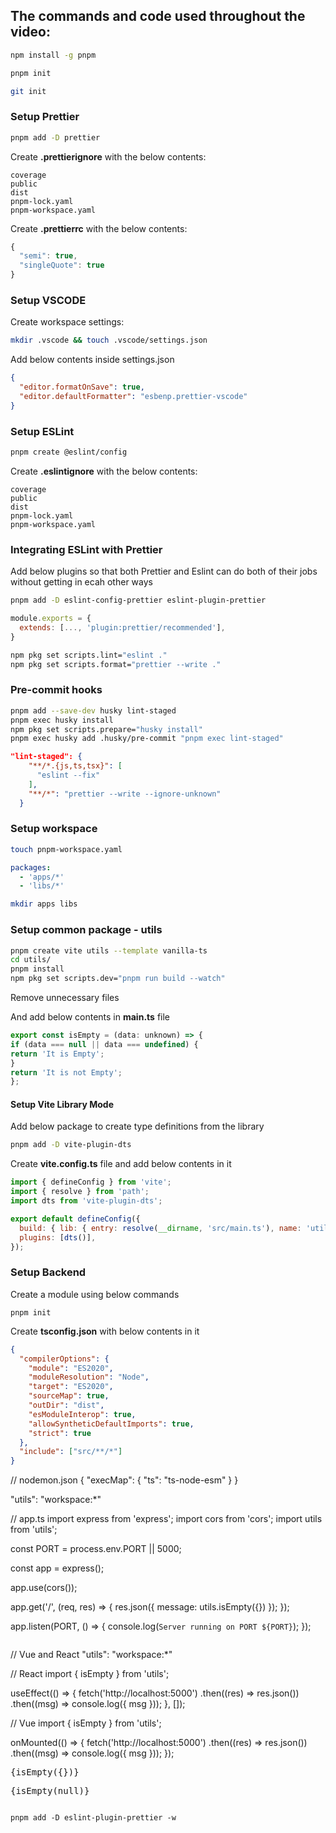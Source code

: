 ## The commands and code used throughout the video:

```sh
npm install -g pnpm
```

```sh
pnpm init
```

```sh
git init
```

### Setup Prettier

```sh
pnpm add -D prettier
```

Create **.prettierignore** with the below contents:

```
coverage
public
dist
pnpm-lock.yaml
pnpm-workspace.yaml
```

Create **.prettierrc** with the below contents:

```js
{
  "semi": true,
  "singleQuote": true
}
```

### Setup VSCODE

Create workspace settings:

```sh
mkdir .vscode && touch .vscode/settings.json
```

Add below contents inside settings.json

```json
{
  "editor.formatOnSave": true,
  "editor.defaultFormatter": "esbenp.prettier-vscode"
}
```

### Setup ESLint

```sh
pnpm create @eslint/config
```

Create **.eslintignore** with the below contents:

```
coverage
public
dist
pnpm-lock.yaml
pnpm-workspace.yaml
```

### Integrating ESLint with Prettier

Add below plugins so that both Prettier and Eslint can do both of their jobs without getting in ecah other ways

```sh
pnpm add -D eslint-config-prettier eslint-plugin-prettier
```

```js
module.exports = {
  extends: [..., 'plugin:prettier/recommended'],
}
```

```sh
npm pkg set scripts.lint="eslint ."
npm pkg set scripts.format="prettier --write ."
```

### Pre-commit hooks

```sh
pnpm add --save-dev husky lint-staged
pnpm exec husky install
npm pkg set scripts.prepare="husky install"
pnpm exec husky add .husky/pre-commit "pnpm exec lint-staged"
```

```json
"lint-staged": {
    "**/*.{js,ts,tsx}": [
      "eslint --fix"
    ],
    "**/*": "prettier --write --ignore-unknown"
  }
```

### Setup workspace

```sh
touch pnpm-workspace.yaml
```

```yml
packages:
  - 'apps/*'
  - 'libs/*'
```

```sh
mkdir apps libs
```

### Setup common package - utils

```sh
pnpm create vite utils --template vanilla-ts
cd utils/
pnpm install
npm pkg set scripts.dev="pnpm run build --watch"
```

Remove unnecessary files

And add below contents in **main.ts** file

```js
export const isEmpty = (data: unknown) => {
if (data === null || data === undefined) {
return 'It is Empty';
}
return 'It is not Empty';
};
```

#### Setup Vite Library Mode

Add below package to create type definitions from the library

```sh
pnpm add -D vite-plugin-dts
```

Create **vite.config.ts** file and add below contents in it

```js
import { defineConfig } from 'vite';
import { resolve } from 'path';
import dts from 'vite-plugin-dts';

export default defineConfig({
  build: { lib: { entry: resolve(__dirname, 'src/main.ts'), name: 'utils' } },
  plugins: [dts()],
});
```

### Setup Backend

Create a module using below commands

```
pnpm init

```

Create **tsconfig.json** with below contents in it

```json
{
  "compilerOptions": {
    "module": "ES2020",
    "moduleResolution": "Node",
    "target": "ES2020",
    "sourceMap": true,
    "outDir": "dist",
    "esModuleInterop": true,
    "allowSyntheticDefaultImports": true,
    "strict": true
  },
  "include": ["src/**/*"]
}
```

// nodemon.json
{
"execMap": {
"ts": "ts-node-esm"
}
}

"utils": "workspace:\*"

// app.ts
import express from 'express';
import cors from 'cors';
import utils from 'utils';

const PORT = process.env.PORT || 5000;

const app = express();

app.use(cors());

app.get('/', (req, res) => {
res.json({ message: utils.isEmpty({}) });
});

app.listen(PORT, () => {
console.log(`Server running on PORT ${PORT}`);
});

```

```

// Vue and React
"utils": "workspace:\*"

// React
import { isEmpty } from 'utils';

useEffect(() => {
fetch('http://localhost:5000')
.then((res) => res.json())
.then((msg) => console.log({ msg }));
}, []);

// Vue
import { isEmpty } from 'utils';

onMounted(() => {
fetch('http://localhost:5000')
.then((res) => res.json())
.then((msg) => console.log({ msg }));
});

<pre>{isEmpty({})}</pre>
<pre>{isEmpty(null)}</pre>

```

pnpm add -D eslint-plugin-prettier -w

```

```

```
